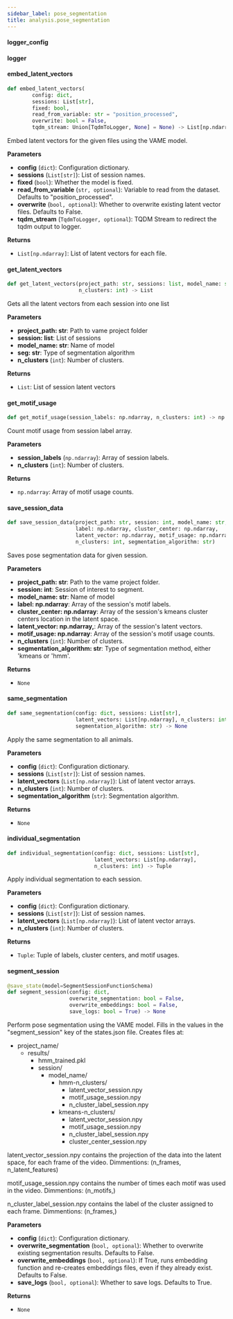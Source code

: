 ```yaml
---
sidebar_label: pose_segmentation
title: analysis.pose_segmentation
---
```


#### logger\_config

#### logger

#### embed\_latent\_vectors

```python
def embed_latent_vectors(
        config: dict,
        sessions: List[str],
        fixed: bool,
        read_from_variable: str = "position_processed",
        overwrite: bool = False,
        tqdm_stream: Union[TqdmToLogger, None] = None) -> List[np.ndarray]
```

Embed latent vectors for the given files using the VAME model.

**Parameters**

* **config** (`dict`): Configuration dictionary.
* **sessions** (`List[str]`): List of session names.
* **fixed** (`bool`): Whether the model is fixed.
* **read_from_variable** (`str, optional`): Variable to read from the dataset. Defaults to &quot;position_processed&quot;.
* **overwrite** (`bool, optional`): Whether to overwrite existing latent vector files. Defaults to False.
* **tqdm_stream** (`TqdmToLogger, optional`): TQDM Stream to redirect the tqdm output to logger.

**Returns**

* `List[np.ndarray]`: List of latent vectors for each file.

#### get\_latent\_vectors

```python
def get_latent_vectors(project_path: str, sessions: list, model_name: str, seg,
                       n_clusters: int) -> List
```

Gets all the latent vectors from each session into one list

**Parameters**

* **project_path: str**: Path to vame project folder
* **session: list**: List of sessions
* **model_name: str**: Name of model
* **seg: str**: Type of segmentation algorithm
* **n_clusters** (`int`): Number of clusters.

**Returns**

* `List`: List of session latent vectors

#### get\_motif\_usage

```python
def get_motif_usage(session_labels: np.ndarray, n_clusters: int) -> np.ndarray
```

Count motif usage from session label array.

**Parameters**

* **session_labels** (`np.ndarray`): Array of session labels.
* **n_clusters** (`int`): Number of clusters.

**Returns**

* `np.ndarray`: Array of motif usage counts.

#### save\_session\_data

```python
def save_session_data(project_path: str, session: int, model_name: str,
                      label: np.ndarray, cluster_center: np.ndarray,
                      latent_vector: np.ndarray, motif_usage: np.ndarray,
                      n_clusters: int, segmentation_algorithm: str)
```

Saves pose segmentation data for given session.

**Parameters**

* **project_path: str**: Path to the vame project folder.
* **session: int**: Session of interest to segment.
* **model_name: str**: Name of model
* **label: np.ndarray**: Array of the session&#x27;s motif labels.
* **cluster_center: np.ndarray**: Array of the session&#x27;s kmeans cluster centers location in the latent space.
* **latent_vector: np.ndarray,**: Array of the session&#x27;s latent vectors.
* **motif_usage: np.ndarray**: Array of the session&#x27;s motif usage counts.
* **n_clusters** (`int`): Number of clusters.
* **segmentation_algorithm: str**: Type of segmentation method, either &#x27;kmeans or &#x27;hmm&#x27;.

**Returns**

* `None`

#### same\_segmentation

```python
def same_segmentation(config: dict, sessions: List[str],
                      latent_vectors: List[np.ndarray], n_clusters: int,
                      segmentation_algorithm: str) -> None
```

Apply the same segmentation to all animals.

**Parameters**

* **config** (`dict`): Configuration dictionary.
* **sessions** (`List[str]`): List of session names.
* **latent_vectors** (`List[np.ndarray]`): List of latent vector arrays.
* **n_clusters** (`int`): Number of clusters.
* **segmentation_algorithm** (`str`): Segmentation algorithm.

**Returns**

* `None`

#### individual\_segmentation

```python
def individual_segmentation(config: dict, sessions: List[str],
                            latent_vectors: List[np.ndarray],
                            n_clusters: int) -> Tuple
```

Apply individual segmentation to each session.

**Parameters**

* **config** (`dict`): Configuration dictionary.
* **sessions** (`List[str]`): List of session names.
* **latent_vectors** (`List[np.ndarray]`): List of latent vector arrays.
* **n_clusters** (`int`): Number of clusters.

**Returns**

* `Tuple`: Tuple of labels, cluster centers, and motif usages.

#### segment\_session

```python
@save_state(model=SegmentSessionFunctionSchema)
def segment_session(config: dict,
                    overwrite_segmentation: bool = False,
                    overwrite_embeddings: bool = False,
                    save_logs: bool = True) -> None
```

Perform pose segmentation using the VAME model.
Fills in the values in the &quot;segment_session&quot; key of the states.json file.
Creates files at:
- project_name/
    - results/
        - hmm_trained.pkl
        - session/
            - model_name/
                - hmm-n_clusters/
                    - latent_vector_session.npy
                    - motif_usage_session.npy
                    - n_cluster_label_session.npy
                - kmeans-n_clusters/
                    - latent_vector_session.npy
                    - motif_usage_session.npy
                    - n_cluster_label_session.npy
                    - cluster_center_session.npy

latent_vector_session.npy contains the projection of the data into the latent space,
for each frame of the video. Dimmentions: (n_frames, n_latent_features)

motif_usage_session.npy contains the number of times each motif was used in the video.
Dimmentions: (n_motifs,)

n_cluster_label_session.npy contains the label of the cluster assigned to each frame.
Dimmentions: (n_frames,)

**Parameters**

* **config** (`dict`): Configuration dictionary.
* **overwrite_segmentation** (`bool, optional`): Whether to overwrite existing segmentation results. Defaults to False.
* **overwrite_embeddings** (`bool, optional`): If True, runs embedding function and re-creates embeddings files, even if they already exist.
Defaults to False.
* **save_logs** (`bool, optional`): Whether to save logs. Defaults to True.

**Returns**

* `None`

